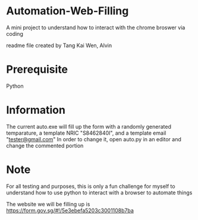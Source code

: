 # Automation-Web-Filling
A mini project to understand how to interact with the chrome broswer via coding

readme file created by Tang Kai Wen, Alvin

# Prerequisite
Python


# Information
The current auto.exe will fill up the form with a randomly generated temparature, a template NRIC "S8462840I", and a template email "tester@gmail.com"
In order to change it, open auto.py in an editor and change the commented portion

# Note
For all testing and purposes, this is only a fun challenge for myself to understand how to use python to interact with a browser to automate things

The website we will be filling up is https://form.gov.sg/#!/5e3ebefa5203c3001108b7ba



